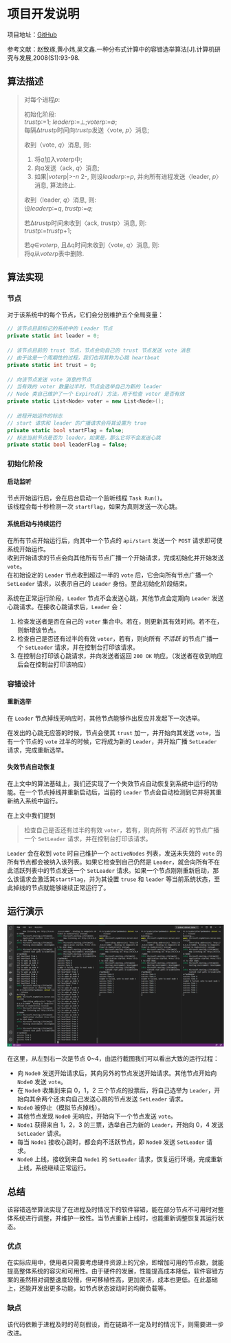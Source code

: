 # 项目开发说明

项目地址：[GitHub](https://github.com/PengDingkang/ElectionNode)

参考文献：赵致琢,黄小炜,吴文鑫.一种分布式计算中的容错选举算法[J].计算机研究与发展,2008(S1):93-98.



## 算法描述

>对每个进程*p*:  
> 
>初始化阶段:  
> *trust*p∶=1; *leader*p∶=⊥;*voter*p∶=∅;  
>每隔Δ*trust*p时间向*trust*p发送〈vote, *p*〉消息;
> 
>收到〈vote, *q*〉消息, 则:
> 
>1. 将*q*加入*voter*p中;
> 2. 向*q*发送〈ack, *q*〉消息;
>3. 如果|*voter*p|>-*n* 2-, 则设*leader*p∶=*p*, 并向所有进程发送〈leader, *p*〉消息, 算法终止.
> 
>收到〈leader, *q*〉消息, 则:  
> 设*leader*p∶=*q*, *trust*p∶=*q*;
>
> 若Δ*trust*p时间未收到〈ack, *trust*p〉消息, 则:  
>*trust*p∶=*trust*p+1;
> 
>若*q*∈*voter*p, 且Δq时间未收到〈vote, *q*〉消息, 则:  
> 将*q*从*voter*p表中删除.



## 算法实现

### 节点

对于该系统中的每个节点，它们会分别维护五个全局变量：

```C#
// 该节点目前标记的系统中的 Leader 节点
private static int leader = 0;

// 该节点目前的 trust 节点，节点会向自己的 trust 节点发送 vote 消息
// 由于这是一个周期性的过程，我们也将其称为心跳 heartbeat
private static int trust = 0; 

// 向该节点发送 vote 消息的节点
// 当有效的 voter 数量过半时，节点会选举自己为新的 leader
// Node 类自己维护了一个 Expired() 方法，用于检查 voter 是否有效
private static List<Node> voter = new List<Node>();

// 进程开始运作的标志
// start 请求和 leader 的广播请求会将其设置为 true
private static bool startFlag = false; 
// 标志当前节点是否为 leader。如果是，那么它将不会发送心跳
private static bool leaderFlag = false; 
```

### 初始化阶段

#### 启动监听

节点开始运行后，会在后台启动一个监听线程 `Task Run()`。  
该线程会每十秒检测一次 `startFlag`，如果为真则发送一次心跳。

#### 系统启动与持续运行

在所有节点开始运行后，向其中一个节点的 `api/start` 发送一个 `POST` 请求即可使系统开始运作。  
收到开始请求的节点会向其他所有节点广播一个开始请求，完成初始化并开始发送 `vote`。  
在初始设定的 `Leader` 节点收到超过一半的 `vote` 后，它会向所有节点广播一个 `SetLeader` 请求，以表示自己的 `Leader` 身份。至此初始化阶段结束。

系统在正常运行阶段，`Leader` 节点不会发送心跳，其他节点会定期向 `Leader` 发送心跳请求。在接收心跳请求后，`Leader` 会：

1. 检查发送者是否在自己的 `voter` 集合中。若在，则更新其有效时间。若不在，则新增该节点。
2. 检查自己是否还有过半的有效 `voter`，若有，则向所有 *不活跃* 的节点广播一个 `SetLeader` 请求，并在控制台打印该请求。
3. 在控制台打印该心跳请求，并向发送者返回 `200 OK` 响应。（发送者在收到响应后会在控制台打印该响应）

### 容错设计

#### 重新选举

在 `Leader` 节点掉线无响应时，其他节点能够作出反应并发起下一次选举。

在发出的心跳无应答的时候，节点会使其 `trust` 加一，并开始向其发送 `vote`，当有一个节点的 `vote` 过半的时候，它将成为新的 `Leader`，并开始广播 `SetLeader` 请求，完成重新选举。

#### 失效节点自动恢复

在上文中的算法基础上，我们还实现了一个失效节点自动恢复到系统中运行的功能。在一个节点掉线并重新启动后，当前的 `Leader` 节点会自动检测到它并将其重新纳入系统中运行。

在上文中我们提到

> 检查自己是否还有过半的有效 `voter`，若有，则向所有 *不活跃* 的节点广播一个 `SetLeader` 请求，并在控制台打印该请求。

`Leader` 会在收到 `vote` 时自己维护一个 `activeNodes` 列表，发送未失效的 `vote` 的所有节点都会被纳入该列表。如果它检查到自己仍然是 `Leader`，就会向所有不在此活跃列表中的节点发送一个 `SetLeader` 请求。如果一个节点刚刚重新启动，那么该请求会激活其`startFlag`，并为其设置 `truse` 和 `leader` 等当前系统状态，至此掉线的节点就能够继续正常运行了。



## 运行演示

![Example](%E9%A1%B9%E7%9B%AE%E5%BC%80%E5%8F%91%E8%AF%B4%E6%98%8E.assets/Screenshot%202021-01-07%20214551.png)

在这里，从左到右一次是节点 0~4，由运行截图我们可以看出大致的运行过程：

* 向 `Node0` 发送开始请求后，其向另外的节点发送开始请求。其他节点开始向 `Node0` 发送 `vote`。
* 在 `Node0` 收集到来自 0，1，2 三个节点的投票后，将自己选举为 `Leader`，开始向其余两个还未向自己发送心跳的节点发送 `SetLeader` 请求。
* `Node0` 被停止（模拟节点掉线）。
* 其他节点发现 `Node0` 无响应，开始向下一个节点发送 `vote`。
* `Node1` 获得来自 1，2，3 的三票，选举自己为新的 `Leader`，开始向 0，4 发送 `SetLeader` 请求。
* 每当 `Node1` 接收心跳时，都会向不活跃节点，即 `Node0` 发送 `SetLeader` 请求。
* `Node0` 上线，接收到来自 `Node1` 的 `SetLeader` 请求，恢复运行环境，完成重新上线，系统继续正常运行。



## 总结

该容错选举算法实现了在进程及时情况下的软件容错，能在部分节点不可用时对整体系统进行调整，并维护一致性。当节点重新上线时，也能重新调整恢复其运行状态。

### 优点

在实际应用中，使用者只需要考虑硬件资源上的冗余，即增加可用的节点数，就能提高整体系统的容灾和可用性。由于硬件的发展，性能提高成本降低，软件容错方案的虽然相对调整速度较慢，但可移植性高，更加灵活，成本也更低。在此基础上，还能开发出更多功能，如节点状态波动时的均衡负载等。

### 缺点

该代码依赖于进程及时的苛刻假设，而在链路不一定及时的情况下，则需要进一步改进。
